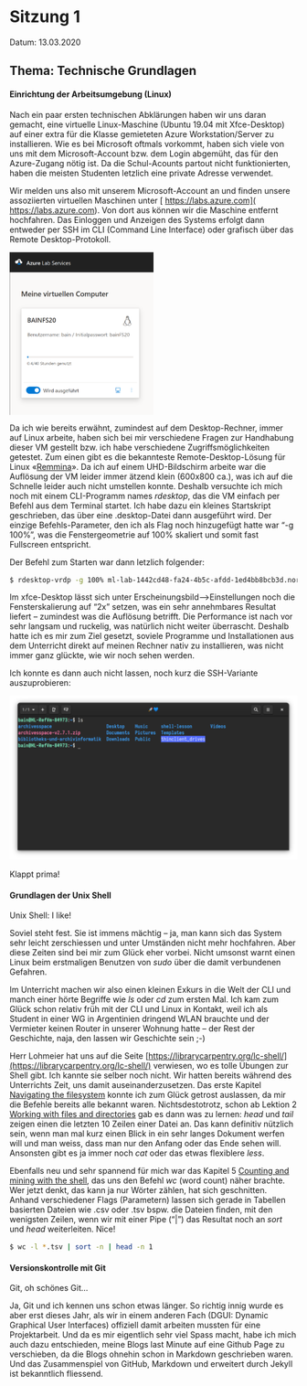 # Sitzung 1

Datum: 13.03.2020

## Thema: Technische Grundlagen

#### Einrichtung der Arbeitsumgebung (Linux)

Nach ein paar ersten technischen Abklärungen haben wir uns daran  gemacht, eine virtuelle Linux-Maschine (Ubuntu 19.04 mit Xfce-Desktop) auf einer extra für die Klasse gemieteten Azure Workstation/Server zu  installieren. Wie es bei Microsoft oftmals vorkommt, haben sich viele von uns mit dem Microsoft-Account bzw. dem Login abgemüht, das für den  Azure-Zugang nötig ist. Da die Schul-Acounts partout nicht funktionierten, haben die meisten Studenten letzlich eine private Adresse verwendet.

Wir melden uns also mit unserem Microsoft-Account an und finden unsere assoziierten virtuellen Maschinen unter [ https://labs.azure.com]( https://labs.azure.com). Von dort aus können wir die Maschine entfernt hochfahren. Das Einloggen und Anzeigen des Systems erfolgt dann entweder per SSH im CLI (Command Line Interface) oder grafisch über das Remote Desktop-Protokoll. 

<img width=50% align=center src="Sitzung01.assets/image-20200628150002020-1593358939425.png" alt="Azure Lab Services"/>

Da ich wie bereits erwähnt, zumindest auf dem Desktop-Rechner, immer auf Linux arbeite, haben sich bei mir verschiedene Fragen zur Handhabung dieser VM gestellt bzw. ich habe verschiedene Zugriffsmöglichkeiten getestet. Zum einen gibt es die bekannteste Remote-Desktop-Lösung für Linux «[Remmina](https://remmina.org/)». Da ich auf einem UHD-Bildschirm arbeite war die Auflösung der VM leider immer ätzend klein (600x800 ca.), was ich auf die Schnelle leider auch nicht umstellen konnte. Deshalb versuchte ich mich noch mit einem CLI-Programm names *rdesktop*, das die VM einfach per Befehl aus dem Terminal startet. Ich habe dazu ein kleines Startskript geschrieben, das über eine .desktop-Datei dann ausgeführt wird. Der einzige Befehls-Parameter, den ich als Flag noch hinzugefügt hatte war “-g 100%”, was die Fenstergeometrie auf 100% skaliert und somit fast Fullscreen entspricht. 

Der Befehl zum Starten war dann letzlich folgender:

```bash
$ rdesktop-vrdp -g 100% ml-lab-1442cd48-fa24-4b5c-afdd-1ed4bb8bcb3d.northeurope.cloudapp.azure.com:54613
```

Im xfce-Desktop lässt sich unter Erscheinungsbild–>Einstellungen noch die Fensterskalierung auf “2x” setzen, was ein sehr annehmbares Resultat liefert – zumindest was die Auflösung betrifft. Die Performance ist nach vor sehr langsam und ruckelig, was natürlich nicht weiter überrascht. Deshalb hatte ich es mir zum Ziel gesetzt, soviele Programme und Installationen aus dem Unterricht direkt auf meinen Rechner nativ zu installieren, was nicht immer ganz glückte, wie wir noch sehen werden.

Ich konnte es dann auch nicht lassen, noch kurz die SSH-Variante auszuprobieren: 

![SSH-Verbindung](Sitzung01.assets/ssh-verbindung.png)

Klappt prima!

#### Grundlagen der Unix Shell

Unix Shell: I like! 

Soviel steht fest. Sie ist immens mächtig – ja, man kann sich das System sehr leicht zerschiessen und unter Umständen nicht mehr hochfahren. Aber diese Zeiten sind bei mir zum Glück eher vorbei. Nicht umsonst warnt einen Linux beim erstmaligen Benutzen von *sudo* über die damit verbundenen Gefahren. 

Im Unterricht machen wir also einen kleinen Exkurs in die Welt der CLI und manch einer hörte Begriffe wie *ls* oder *cd* zum ersten Mal. Ich kam zum Glück schon relativ früh mit der CLI und Linux in Kontakt, weil ich als Student in einer WG in Argentinien dringend WLAN brauchte und der Vermieter keinen Router in unserer Wohnung hatte – der Rest der Geschichte, naja, den lassen wir Geschichte sein ;-)

Herr Lohmeier hat uns auf die Seite [https://librarycarpentry.org/lc-shell/](https://librarycarpentry.org/lc-shell/) verwiesen, wo es tolle Übungen zur Shell gibt. Ich kannte sie selber noch nicht. Wir hatten bereits während des Unterrichts Zeit, uns damit auseinanderzusetzen. Das erste Kapitel [Navigating the filesystem](https://librarycarpentry.org/lc-shell/02-navigating-the-filesystem/index.html) konnte ich zum Glück getrost auslassen, da mir die Befehle bereits alle bekannt waren. Nichtsdestotrotz, schon ab Lektion 2 [Working with files and directories](https://librarycarpentry.org/lc-shell/03-working-with-files-and-folders/index.html) gab es dann was zu lernen: *head* und *tail* zeigen einen die letzten 10 Zeilen einer Datei an. Das kann definitiv nützlich sein, wenn man mal kurz einen Blick in ein sehr langes Dokument werfen will und man weiss, dass man nur den Anfang oder das Ende sehen will. Ansonsten gibt es ja immer noch *cat* oder das etwas flexiblere *less*. 

Ebenfalls neu und sehr spannend für mich war das Kapitel 5 [Counting and mining with the shell](https://librarycarpentry.org/lc-shell/05-counting-mining/index.html), das uns den Befehl *wc* (word count) näher brachte. Wer jetzt denkt, das kann ja nur Wörter zählen, hat sich geschnitten. Anhand verschiedener Flags (Parametern) lassen sich gerade in Tabellen basierten Dateien wie .csv oder .tsv bspw. die Dateien finden, mit den wenigsten Zeilen, wenn wir mit einer Pipe (“|”) das Resultat noch an *sort* und *head* weiterleiten. Nice!

```bash
$ wc -l *.tsv | sort -n | head -n 1
```



####  Versionskontrolle mit Git

Git, oh schönes Git…

Ja, Git und ich kennen uns schon etwas länger. So richtig innig wurde es aber erst dieses Jahr, als wir in einem anderen Fach (DGUI: Dynamic Graphical User Interfaces) offiziell damit arbeiten mussten für eine Projektarbeit. Und da es mir eigentlich sehr viel Spass macht, habe ich mich auch dazu entschieden, meine Blogs last Minute auf eine Github Page zu verschieben, da die Blogs ohnehin schon in Markdown geschrieben waren. Und das Zusammenspiel von GitHub, Markdown und erweitert durch Jekyll ist bekanntlich fliessend. 